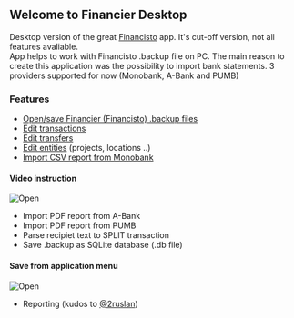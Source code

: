 ## Welcome to Financier Desktop

Desktop version of the great [Financisto](https://github.com/dsolonenko/financisto) app.
It's cut-off version, not all features avaliable. \
App helps to work with Financisto .backup file on PC.
The main reason to create this application was the possibility to import bank statements. 3 providers supported for now (Monobank, A-Bank and PUMB)

### Features

- [Open/save Financier (Financisto) .backup files](/pages/open.md)
- [Edit transactions](/pages/transactions.md)
- [Edit transfers](/pages/transfer.md)
- [Edit entities](/pages/entities.md) (projects, locations ..)
- [Import CSV report from Monobank](/pages/mono.md)

#### Video instruction
![Open](https://vov4uk.github.io/Financier.Desktop/img/mono.gif)

- Import PDF report from A-Bank
- Import PDF report from PUMB
- Parse recipiet text to SPLIT transaction
- Save .backup as SQLite database (.db file)

#### Save from application menu
![Open](https://vov4uk.github.io/Financier.Desktop/img/save_db.png)

- Reporting (kudos to [@2ruslan](https://github.com/2ruslan))